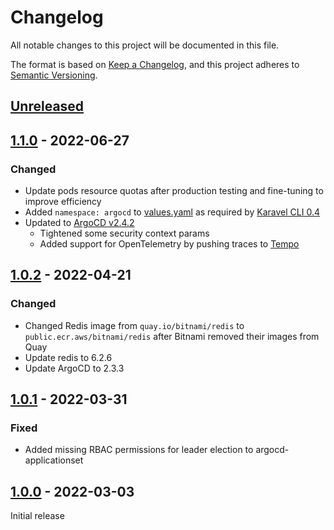 # Changelog

All notable changes to this project will be documented in this file.

The format is based on [Keep a Changelog](https://keepachangelog.com/en/1.0.0/),
and this project adheres to [Semantic Versioning](https://semver.org/spec/v2.0.0.html).

## [Unreleased]

## [1.1.0] - 2022-06-27

### Changed

- Update pods resource quotas after production testing and fine-tuning to improve efficiency
- Added `namespace: argocd` to [values.yaml](chart/values.yaml) as required by [Karavel CLI 0.4](https://github.com/karavel-io/cli/releases/tag/v0.4.0)
- Updated to [ArgoCD v2.4.2](https://github.com/argoproj/argo-cd/releases/tag/v2.4.2)
  - Tightened some security context params
  - Added support for OpenTelemetry by pushing traces to [Tempo](https://github.com/karavel-io/platform-component-tempo)

## [1.0.2] - 2022-04-21

### Changed

- Changed Redis image from `quay.io/bitnami/redis` to `public.ecr.aws/bitnami/redis` after Bitnami removed their images from Quay
- Update redis to 6.2.6
- Update ArgoCD to 2.3.3

## [1.0.1] - 2022-03-31

### Fixed

- Added missing RBAC permissions for leader election to argocd-applicationset

## [1.0.0] - 2022-03-03

Initial release

[unreleased]: https://github.com/karavel-io/platform-component-argocd/compare/1.1.0...HEAD
[1.1.0]: https://github.com/karavel-io/platform-component-argocd/compare/1.0.2...1.1.0
[1.0.2]: https://github.com/karavel-io/platform-component-argocd/compare/1.0.1...1.0.2
[1.0.1]: https://github.com/karavel-io/platform-component-argocd/compare/1.0.0...1.0.1
[1.0.0]: https://github.com/karavel-io/platform-component-argocd/releases/tag/1.0.0
